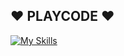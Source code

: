 ##  ♥ PLAYCODE  ♥ 




[![My Skills](https://skillicons.dev/icons?i=anaconda,androidstudio,arduino,aws,bash,blender,bootstrap,c,cs,cpp,cloudflare,codepen,css,discord,bots,docker,flask,gcp,git,github,githubactions,gitlab,gmail,go,heroku,html,ai,java,js,jenkins,jquery,,linkedin,lua,md,mint,mongodb,nginx,nodejs,notion,npm,php,pnpm,powershell,pycharm,py,pytorch,redis,replit,sqlite,stackoverflow,selenium,unreal,vim,visualstudio,vscode,vue,windows,workers&perline=31)](https://skillicons.dev) 
